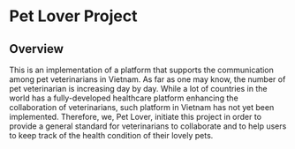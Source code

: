 # Pet Lover Project

## Overview

This is an implementation of a platform that supports the communication among pet veterinarians in Vietnam. As far as one may know, the number of pet veterinarian is increasing day by day. While a lot of countries in the world has a fully-developed healthcare platform enhancing the collaboration of veterinarians, such platform in Vietnam has not yet been implemented. Therefore, we, Pet Lover, initiate this project in order to provide a general standard for veterinarians to collaborate and to help users to keep track of the health condition of their lovely pets.
